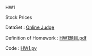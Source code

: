 HW1 

Stock Prices

DataSet : [Online Judge](https://onlinejudge.org/)

Definition of Homework : [HW1題目.pdf](https://github.com/laynotena/Artificial-Intelligence-and-Financial-Technology-Practice/blob/main/HW1/HW1%20%E9%A1%8C%E7%9B%AE.pdf)

Code : [HW1.py](https://github.com/laynotena/Artificial-Intelligence-and-Financial-Technology-Practice/blob/main/HW1/HW1_0753524.py)







